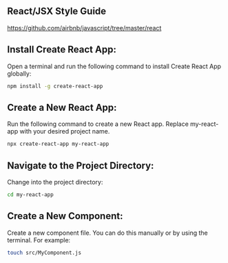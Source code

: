 ## React/JSX Style Guide

https://github.com/airbnb/javascript/tree/master/react 

## Install Create React App:

Open a terminal and run the following command to install Create React App globally:

```bash
npm install -g create-react-app
```

## Create a New React App:

Run the following command to create a new React app. Replace my-react-app with your desired project name.

```bash
npx create-react-app my-react-app
```

## Navigate to the Project Directory:

Change into the project directory:

```bash
cd my-react-app
```

## Create a New Component:

Create a new component file. You can do this manually or by using the terminal. For example:

```bash
touch src/MyComponent.js
```